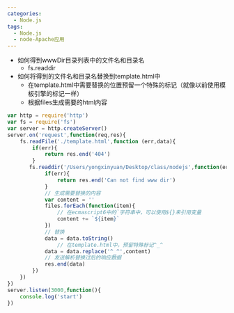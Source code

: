 ```yaml
---
categories:
  - Node.js
tags:
  - Node.js
  - node-Apache应用
---
```

- 如何得到wwwDir目录列表中的文件名和目录名
  - fs.readdir
- 如何将得到的文件名和目录名替换到template.html中
  - 在template.html中需要替换的位置预留一个特殊的标记（就像以前使用模板引擎的标记一样）
  - 根据files生成需要的html内容

```javascript
var http = require('http')
var fs = require('fs')
var server = http.createServer()
server.on('request',function(req,res){
    fs.readFile('./template.html',function (err,data){
        if(err){
            return res.end('404')
        }
       fs.readdir('/Users/yongxinyuan/Desktop/class/nodejs',function(err,files){
            if(err){
                return res.end('Can not find www dir')
            }
            // 生成需要替换的内容
            var content = ''
            files.forEach(function(item){
                // 在ecmascript6中的`字符串中，可以使用${}来引用变量
                content += `${item}`
            })
            // 替换
            data = data.toString()
         		// 在template.html中，预留特殊标记^_^
            data = data.replace('^_^',content)
            // 发送解析替换过后的响应数据
            res.end(data)
        }) 
    })
})
server.listen(3000,function(){
    console.log('start')
})
```

